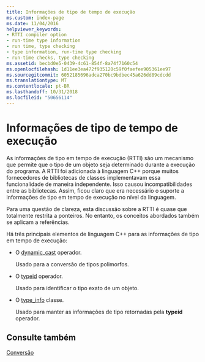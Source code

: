 ```yaml
---
title: Informações de tipo de tempo de execução
ms.custom: index-page
ms.date: 11/04/2016
helpviewer_keywords:
- RTTI compiler option
- run-time type information
- run time, type checking
- type information, run-time type checking
- run-time checks, type checking
ms.assetid: becbd0e5-0439-4c61-854f-8a74f7160c54
ms.openlocfilehash: 1d11ee3ea472f935120c59f0faefee905361ee97
ms.sourcegitcommit: 6052185696adca270bc9bdbec45a626dd89cdcdd
ms.translationtype: MT
ms.contentlocale: pt-BR
ms.lasthandoff: 10/31/2018
ms.locfileid: "50656114"
---
```

# <a name="run-time-type-information"></a>Informações de tipo de tempo de execução

As informações de tipo em tempo de execução (RTTI) são um mecanismo que permite que o tipo de um objeto seja determinado durante a execução do programa. A RTTI foi adicionada à linguagem C++ porque muitos fornecedores de bibliotecas de classes implementavam essa funcionalidade de maneira independente. Isso causou incompatibilidades entre as bibliotecas. Assim, ficou claro que era necessário o suporte a informações de tipo em tempo de execução no nível da linguagem.

Para uma questão de clareza, esta discussão sobre a RTTI é quase que totalmente restrita a ponteiros. No entanto, os conceitos abordados também se aplicam a referências.

Há três principais elementos de linguagem C++ para as informações de tipo em tempo de execução:

- O [dynamic_cast](../cpp/dynamic-cast-operator.md) operador.

   Usado para a conversão de tipos polimorfos.

- O [typeid](../cpp/typeid-operator.md) operador.

   Usado para identificar o tipo exato de um objeto.

- O [type_info](../cpp/type-info-class.md) classe.

   Usado para manter as informações de tipo retornadas pela **typeid** operador.

## <a name="see-also"></a>Consulte também

[Conversão](../cpp/casting.md)